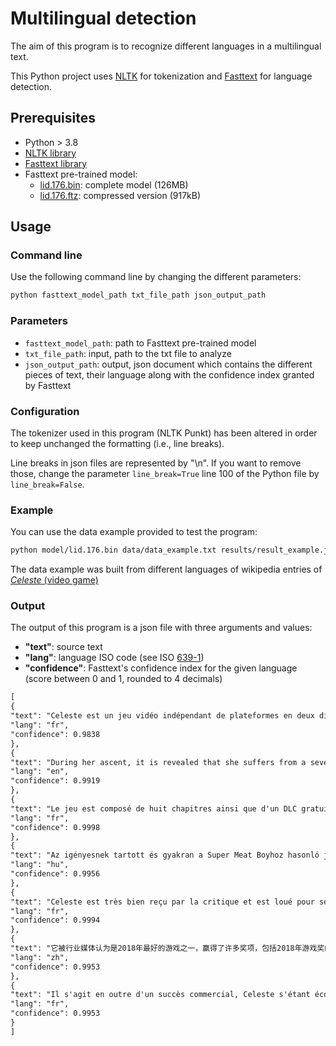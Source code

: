 # Multilingual detection

The aim of this program is to recognize different languages in a multilingual text.

This Python project uses [NLTK](https://www.nltk.org/) for tokenization and [Fasttext](https://fasttext.cc/) for language detection.

## Prerequisites
- Python > 3.8
- [NLTK library](https://www.nltk.org/)
- [Fasttext library](https://fasttext.cc/docs/en/python-module.html)
- Fasttext pre-trained model:
    - [lid.176.bin](https://dl.fbaipublicfiles.com/fasttext/supervised-models/lid.176.bin): complete model (126MB)
    - [lid.176.ftz](https://dl.fbaipublicfiles.com/fasttext/supervised-models/lid.176.ftz): compressed version (917kB)

## Usage

### Command line
Use the following command line by changing the different parameters:

```sh
python fasttext_model_path txt_file_path json_output_path
```

### Parameters
- ```fasttext_model_path```: path to Fasttext pre-trained model
- ```txt_file_path```: input, path to the txt file to analyze
- ```json_output_path```: output, json document which contains the different pieces of text, their language along with the confidence index granted by Fasttext

### Configuration

The tokenizer used in this program (NLTK Punkt) has been altered in order to keep unchanged the formatting (i.e., line breaks).      

Line breaks in json files are represented by "\n". If you want to remove those, change the parameter ```line_break=True``` line 100 of the Python file by ```line_break=False```.

### Example
You can use the data example provided to test the program:
```sh
python model/lid.176.bin data/data_example.txt results/result_example.json
```

The data example  was built from different languages of wikipedia entries of [*Celeste* (video game)](https://en.wikipedia.org/wiki/Celeste_(video_game))

### Output

The output of this program is a json file with three arguments and values:
- **"text"**: source text
- **"lang"**: language ISO code (see ISO [639-1](https://en.wikipedia.org/wiki/List_of_ISO_639-1_codes))
- **"confidence"**: Fasttext's confidence index for the given language (score between 0 and 1, rounded to 4 decimals)

```xml
[
{
"text": "Celeste est un jeu vidéo indépendant de plateformes en deux dimensions développé et édité par Extremely OK Games, un studio canadien dirigé par Maddy Thorson et Noel Berry. Issu d'un prototype éponyme développé en août 2015 lors d'une game jam sur la fantasy console PICO-8, il est finalement publié sur Microsoft Windows, macOS, Linux, PlayStation 4, Nintendo Switch et Xbox One le 25 janvier 2018, puis sur Google Stadia le 28 juillet de la même année.\n Dans Celeste, le joueur incarne Madeline, une jeune femme qui tente de gravir le mont Celeste.",
"lang": "fr",
"confidence": 0.9838
},
{
"text": "During her ascent, it is revealed that she suffers from a severe form of anxiety and depression, implying that she has to face her anxieties and inner malaise to reach the top of the mountain.",
"lang": "en",
"confidence": 0.9919
},
{
"text": "Le jeu est composé de huit chapitres ainsi que d'un DLC gratuit intitulé Farewell, sorti le 9 septembre 2019, qui clôt définitivement l'histoire. Le gameplay du jeu consiste en une suite d'écrans présentant un assemblage complexe et cohérent d'obstacles qui demandent à la fois de la stratégie, de la précision et un bon temps de réaction de la part du joueur pour être surmontés.",
"lang": "fr",
"confidence": 0.9998
},
{
"text": "Az igényesnek tartott és gyakran a Super Meat Boyhoz hasonló játékokhoz hasonlított Celeste mindazonáltal tartalmaz beállításokat a nehézség beállítására, és kevésbé büntetőnek tekinthető, mint a műfaj többi játéka.\n",
"lang": "hu",
"confidence": 0.9956
},
{
"text": "Celeste est très bien reçu par la critique et est loué pour ses mécaniques de jeu, son level design, sa musique — composée par Lena Raine —, son esthétique graphique 8 bits et son histoire, en particulier pour le travail effectué sur le personnage de Madeline ainsi que sur celui de représentation des troubles psychiques.",
"lang": "fr",
"confidence": 0.9994
},
{
"text": "它被行业媒体认为是2018年最好的游戏之一，赢得了许多奖项，包括2018年游戏奖的最佳独立游戏和同一仪式的年度游戏提名。",
"lang": "zh",
"confidence": 0.9953
},
{
"text": "Il s'agit en outre d'un succès commercial, Celeste s'étant écoulé à plus d'un million d'exemplaires en mars 2020, tout en devenant très populaire dans la communauté du speedrun.",
"lang": "fr",
"confidence": 0.9953
}
]
```

